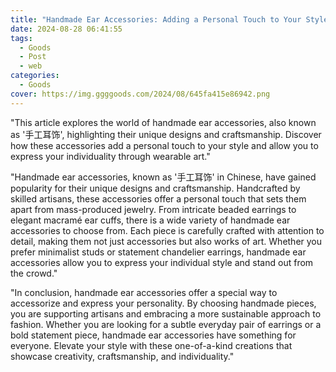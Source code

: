 ```yaml
---
title: "Handmade Ear Accessories: Adding a Personal Touch to Your Style"
date: 2024-08-28 06:41:55
tags:
  - Goods
  - Post
  - web
categories:
  - Goods
cover: https://img.ggggoods.com/2024/08/645fa415e86942.png
---
```


"This article explores the world of handmade ear accessories, also known as '手工耳饰', highlighting their unique designs and craftsmanship. Discover how these accessories add a personal touch to your style and allow you to express your individuality through wearable art."

"Handmade ear accessories, known as '手工耳饰' in Chinese, have gained popularity for their unique designs and craftsmanship. Handcrafted by skilled artisans, these accessories offer a personal touch that sets them apart from mass-produced jewelry. From intricate beaded earrings to elegant macramé ear cuffs, there is a wide variety of handmade ear accessories to choose from. Each piece is carefully crafted with attention to detail, making them not just accessories but also works of art. Whether you prefer minimalist studs or statement chandelier earrings, handmade ear accessories allow you to express your individual style and stand out from the crowd."

"In conclusion, handmade ear accessories offer a special way to accessorize and express your personality. By choosing handmade pieces, you are supporting artisans and embracing a more sustainable approach to fashion. Whether you are looking for a subtle everyday pair of earrings or a bold statement piece, handmade ear accessories have something for everyone. Elevate your style with these one-of-a-kind creations that showcase creativity, craftsmanship, and individuality."
